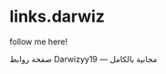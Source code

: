 # links.darwiz
follow me here!
<footer>
        صفحة روابط Darwizyy19 — مجانية بالكامل
      </footer>
    </div>
  </div>

  <script>
    const pageLinkInput = document.getElementById('pageLink');
    pageLinkInput.value = window.location.href || 'ضع_رابطك_هنا';

    document.getElementById('copyBtn').addEventListener('click', async ()=>{
      try{
        await navigator.clipboard.writeText(pageLinkInput.value);
        alert('تم نسخ الرابط: ' + pageLinkInput.value);
      }catch(e){
        prompt('انسخ الرابط يدويًا:', pageLinkInput.value);
      }
    });
  </script>
</body>
</html>
